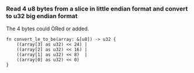### Read 4 u8 bytes from a slice in little endian format and convert to u32 big endian format

The 4 bytes could ORed or added.

```
fn convert_le_to_be(array: &[u8]) -> u32 {
    ((array[3] as u32) << 24) | 
    ((array[2] as u32) << 16) | 
    ((array[1] as u32) << 8)  | 
    ((array[0] as u32) << 0)
}
```
